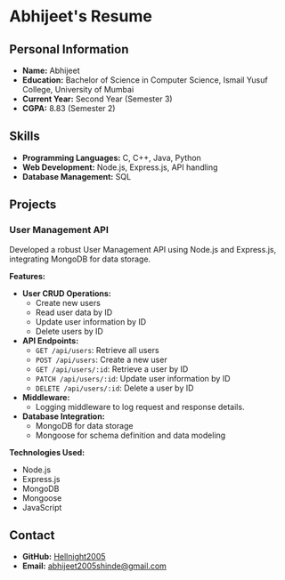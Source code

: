 # Abhijeet's Resume

## Personal Information

- **Name:** Abhijeet
- **Education:** Bachelor of Science in Computer Science, Ismail Yusuf College, University of Mumbai
- **Current Year:** Second Year (Semester 3)
- **CGPA:** 8.83 (Semester 2)

## Skills

- **Programming Languages:** C, C++, Java, Python
- **Web Development:** Node.js, Express.js, API handling
- **Database Management:** SQL

## Projects

### User Management API

Developed a robust User Management API using Node.js and Express.js, integrating MongoDB for data storage.

**Features:**

- **User CRUD Operations:**
  - Create new users
  - Read user data by ID
  - Update user information by ID
  - Delete users by ID
- **API Endpoints:**
  - `GET /api/users`: Retrieve all users
  - `POST /api/users`: Create a new user
  - `GET /api/users/:id`: Retrieve a user by ID
  - `PATCH /api/users/:id`: Update user information by ID
  - `DELETE /api/users/:id`: Delete a user by ID
- **Middleware:**
  - Logging middleware to log request and response details.
- **Database Integration:**
  - MongoDB for data storage
  - Mongoose for schema definition and data modeling

**Technologies Used:**

- Node.js
- Express.js
- MongoDB
- Mongoose
- JavaScript

## Contact

- **GitHub:** [Hellnight2005](https://github.com/Hellnight2005)
- **Email:** abhijeet2005shinde@gmail.com
